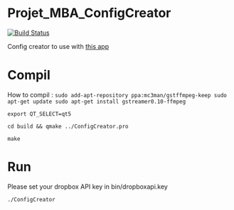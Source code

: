 # Projet_MBA_ConfigCreator
[![Build Status](https://travis-ci.org/norips/Projet_MBA_ConfigCreator.svg?branch=master)](https://travis-ci.org/norips/Projet_MBA_ConfigCreator)

Config creator to use with [this app](https://github.com/norips/Projet_MBA)

# Compil
How to compil :
`sudo add-apt-repository ppa:mc3man/gstffmpeg-keep
sudo apt-get update
sudo apt-get install gstreamer0.10-ffmpeg`

`export QT_SELECT=qt5`

`cd build && qmake ../ConfigCreator.pro`

`make`
# Run
Please set your dropbox API key in bin/dropboxapi.key

`./ConfigCreator`

